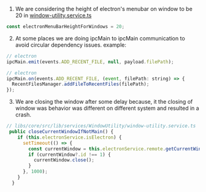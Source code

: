 1. We are considering the height of electron's menubar on window to be 20 in [window-utility.service.ts](libs\core\src\lib\services\WindowUtility\window-utility.service.ts)

```javascript
const electronMenuBarHeightForWindows = 20;
```

2. At some places we are doing ipcMain to ipcMain communication to avoid circular dependency issues. example:

```javascript
// electron
ipcMain.emit(events.ADD_RECENT_FILE, null, payload.filePath);

// electron
ipcMain.on(events.ADD_RECENT_FILE, (event, filePath: string) => {
  RecentFilesManager.addFileToRecentFiles(filePath);
});
```

3. We are closing the window after some delay because, it the closing of window was behavior was different on different system and resulted in a crash.

```javascript
// libs/core/src/lib/services/WindowUtility/window-utility.service.ts
 public closeCurrentWindowIfNotMain() {
    if (this.electronService.isElectron) {
      setTimeout(() => {
        const currentWindow = this.electronService.remote.getCurrentWindow();
        if (currentWindow?.id !== 1) {
          currentWindow.close();
        }
      }, 1000);
    }
  }
```
